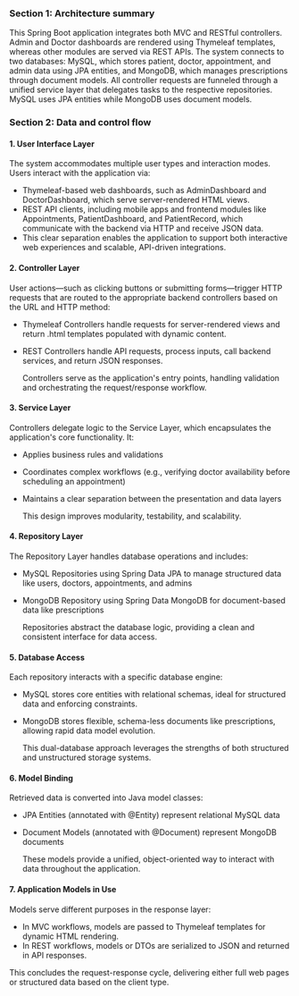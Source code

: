 ### Section 1: Architecture summary

This Spring Boot application integrates both MVC and RESTful controllers. Admin and Doctor dashboards are rendered using Thymeleaf templates, whereas other modules are served via REST APIs. The system connects to two databases: MySQL, which stores patient, doctor, appointment, and admin data using JPA entities, and MongoDB, which manages prescriptions through document models. All controller requests are funneled through a unified service layer that delegates tasks to the respective repositories. MySQL uses JPA entities while MongoDB uses document models.

### Section 2: Data and control flow

#### 1. User Interface Layer
The system accommodates multiple user types and interaction modes. Users interact with the application via:
- Thymeleaf-based web dashboards, such as AdminDashboard and DoctorDashboard, which serve server-rendered HTML views.
- REST API clients, including mobile apps and frontend modules like Appointments, PatientDashboard, and PatientRecord, which communicate with the backend via HTTP and receive JSON data.
- 
  This clear separation enables the application to support both interactive web experiences and scalable, API-driven integrations.

#### 2. Controller Layer
User actions—such as clicking buttons or submitting forms—trigger HTTP requests that are routed to the appropriate backend controllers based on the URL and HTTP method:
- Thymeleaf Controllers handle requests for server-rendered views and return .html templates populated with dynamic content.
- REST Controllers handle API requests, process inputs, call backend services, and return JSON responses.
  
  Controllers serve as the application's entry points, handling validation and orchestrating the request/response workflow.

#### 3. Service Layer
Controllers delegate logic to the Service Layer, which encapsulates the application's core functionality. It:
- Applies business rules and validations
- Coordinates complex workflows (e.g., verifying doctor availability before scheduling an appointment)
- Maintains a clear separation between the presentation and data layers

  This design improves modularity, testability, and scalability.

#### 4. Repository Layer
The Repository Layer handles database operations and includes:
- MySQL Repositories using Spring Data JPA to manage structured data like users, doctors, appointments, and admins
- MongoDB Repository using Spring Data MongoDB for document-based data like prescriptions

  Repositories abstract the database logic, providing a clean and consistent interface for data access.

#### 5. Database Access
Each repository interacts with a specific database engine:
- MySQL stores core entities with relational schemas, ideal for structured data and enforcing constraints.
- MongoDB stores flexible, schema-less documents like prescriptions, allowing rapid data model evolution.

  This dual-database approach leverages the strengths of both structured and unstructured storage systems.

#### 6. Model Binding
Retrieved data is converted into Java model classes:
- JPA Entities (annotated with @Entity) represent relational MySQL data
- Document Models (annotated with @Document) represent MongoDB documents

  These models provide a unified, object-oriented way to interact with data throughout the application.

#### 7. Application Models in Use
Models serve different purposes in the response layer:
- In MVC workflows, models are passed to Thymeleaf templates for dynamic HTML rendering.
- In REST workflows, models or DTOs are serialized to JSON and returned in API responses.

This concludes the request-response cycle, delivering either full web pages or structured data based on the client type.

